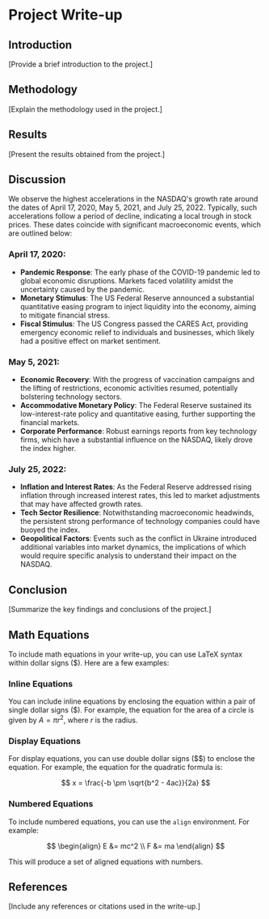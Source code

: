# Project Write-up

## Introduction

[Provide a brief introduction to the project.]

## Methodology

[Explain the methodology used in the project.]

## Results

[Present the results obtained from the project.]

## Discussion

We observe the highest accelerations in the NASDAQ's growth rate around the dates of April 17, 2020, May 5, 2021, and July 25, 2022. Typically, such accelerations follow a period of decline, indicating a local trough in stock prices. These dates coincide with significant macroeconomic events, which are outlined below:

### April 17, 2020:
- **Pandemic Response**: The early phase of the COVID-19 pandemic led to global economic disruptions. Markets faced volatility amidst the uncertainty caused by the pandemic.
- **Monetary Stimulus**: The US Federal Reserve announced a substantial quantitative easing program to inject liquidity into the economy, aiming to mitigate financial stress.
- **Fiscal Stimulus**: The US Congress passed the CARES Act, providing emergency economic relief to individuals and businesses, which likely had a positive effect on market sentiment.

### May 5, 2021:
- **Economic Recovery**: With the progress of vaccination campaigns and the lifting of restrictions, economic activities resumed, potentially bolstering technology sectors.
- **Accommodative Monetary Policy**: The Federal Reserve sustained its low-interest-rate policy and quantitative easing, further supporting the financial markets.
- **Corporate Performance**: Robust earnings reports from key technology firms, which have a substantial influence on the NASDAQ, likely drove the index higher.

### July 25, 2022:
- **Inflation and Interest Rates**: As the Federal Reserve addressed rising inflation through increased interest rates, this led to market adjustments that may have affected growth rates.
- **Tech Sector Resilience**: Notwithstanding macroeconomic headwinds, the persistent strong performance of technology companies could have buoyed the index.
- **Geopolitical Factors**: Events such as the conflict in Ukraine introduced additional variables into market dynamics, the implications of which would require specific analysis to understand their impact on the NASDAQ.


## Conclusion

[Summarize the key findings and conclusions of the project.]

## Math Equations

To include math equations in your write-up, you can use LaTeX syntax within dollar signs (\$). Here are a few examples:

### Inline Equations

You can include inline equations by enclosing the equation within a pair of single dollar signs (\$). For example, the equation for the area of a circle is given by $A = \pi r^2$, where $r$ is the radius.

### Display Equations

For display equations, you can use double dollar signs (\$\$) to enclose the equation. For example, the equation for the quadratic formula is:

$$
x = \frac{-b \pm \sqrt{b^2 - 4ac}}{2a}
$$

### Numbered Equations

To include numbered equations, you can use the `align` environment. For example:

$$
\begin{align}
E &= mc^2 \\
F &= ma
\end{align}
$$

This will produce a set of aligned equations with numbers.

## References

[Include any references or citations used in the write-up.]
